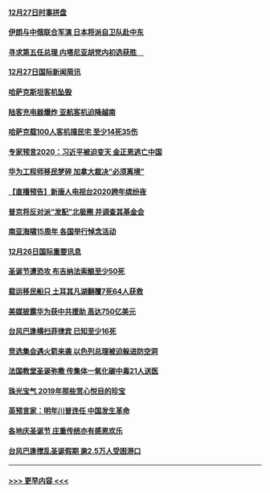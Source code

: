 #### [12月27日时事拼盘](../pages/prog202/a102738992.md?t=12280755) 
#### [伊朗与中俄联合军演 日本将派自卫队赴中东](../pages/prog202/a102738823.md?t=12280755) 
#### [寻求第五任总理 内塔尼亚胡党内初选获胜　](../pages/prog202/a102738772.md?t=12280755) 
#### [12月27日国际新闻简讯](../pages/prog202/a102738604.md?t=12280755) 
#### [哈萨克斯坦客机坠毁](../pages/prog202/a102738606.md?t=12280755) 
#### [陆客充电器爆炸 亚航客机迫降越南](../pages/prog202/a102738530.md?t=12280755) 
#### [哈萨克载100人客机撞民宅 至少14死35伤](../pages/prog202/a102738485.md?t=12280755) 
#### [专家预言2020：习近平被迫变天 金正恩逃亡中国](../pages/prog202/a102738340.md?t=12280755) 
#### [华为工程师移民梦碎 加拿大裁决“必须离境”](../pages/prog202/a102738306.md?t=12280755) 
#### [【直播预告】新唐人电视台2020跨年缤纷夜](../pages/prog202/a102738273.md?t=12280755) 
#### [普京将反对派“发配”北极圈 并调查其基金会](../pages/prog202/a102738056.md?t=12280755) 
#### [南亚海啸15周年 各国举行悼念活动](../pages/prog202/a102738043.md?t=12280755) 
#### [12月26日国际重要讯息](../pages/prog202/a102737872.md?t=12280755) 
#### [圣诞节遭恐攻 布吉纳法索酿至少50死](../pages/prog202/a102737869.md?t=12280755) 
#### [载运移民船只 土耳其凡湖翻覆7死64人获救](../pages/prog202/a102737839.md?t=12280755) 
#### [美媒披露华为获中共援助 高达750亿美元](../pages/prog202/a102737744.md?t=12280755) 
#### [台风巴逢横扫菲律宾 已知至少16死](../pages/prog202/a102737673.md?t=12280755) 
#### [竞选集会遇火箭来袭 以色列总理被迫躲进防空洞](../pages/prog202/a102737659.md?t=12280755) 
#### [法国教堂圣诞弥撒 传集体一氧化碳中毒21人送医](../pages/prog202/a102737634.md?t=12280755) 
#### [珠光宝气 2019年那些赏心悦目的珍宝](../pages/prog202/a102737509.md?t=12280755) 
#### [英预言家：明年川普连任 中国发生革命](../pages/prog202/a102737473.md?t=12280755) 
#### [各地庆圣诞节 庄重传统亦有感恩欢乐](../pages/prog202/a102737408.md?t=12280755) 
#### [台风巴逢搅乱圣诞假期 逾2.5万人受困港口](../pages/prog202/a102737251.md?t=12280755) 

----
#### [ >>> 更早内容 <<< ](../indexes/prog202-earlier.md)
